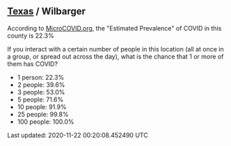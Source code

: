 
## [Texas](/united-states/texas) / Wilbarger

According to [MicroCOVID.org](http://microcovid.org),
the "Estimated Prevalence" of COVID in this county is 22.3%

If you interact with a certain number of people in this location
(all at once in a group, or spread out across the day), what is the chance that
1 or more of them has COVID?

- 1 person: 22.3%
- 2 people: 39.6%
- 3 people: 53.0%
- 5 people: 71.6%
- 10 people: 91.9%
- 25 people: 99.8%
- 100 people: 100.0%

Last updated: 2020-11-22 00:20:08.452490 UTC
